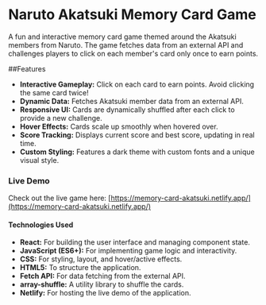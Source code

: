 # Naruto Akatsuki Memory Card Game

A fun and interactive memory card game themed around the Akatsuki members from Naruto. The game fetches data from an external API and challenges players to click on each member's card only once to earn points.

##Features

- **Interactive Gameplay:** Click on each card to earn points. Avoid clicking the same card twice!
- **Dynamic Data:** Fetches Akatsuki member data from an external API.
- **Responsive UI:** Cards are dynamically shuffled after each click to provide a new challenge.
- **Hover Effects:** Cards scale up smoothly when hovered over.
- **Score Tracking:** Displays current score and best score, updating in real time.
- **Custom Styling:** Features a dark theme with custom fonts and a unique visual style.

### Live Demo

Check out the live game here: [https://memory-card-akatsuki.netlify.app/](https://memory-card-akatsuki.netlify.app/)

#### Technologies Used

- **React:** For building the user interface and managing component state.
- **JavaScript (ES6+):** For implementing game logic and interactivity.
- **CSS:** For styling, layout, and hover/active effects.
- **HTML5:** To structure the application.
- **Fetch API:** For data fetching from the external API.
- **array-shuffle:** A utility library to shuffle the cards.
- **Netlify:** For hosting the live demo of the application.
